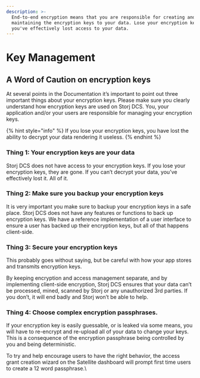 ```yaml
---
description: >-
  End-to-end encryption means that you are responsible for creating and
  maintaining the encryption keys to your data. Lose your encryption keys and
  you've effectively lost access to your data.
---
```


# Key Management

## **A Word of Caution on encryption keys**

At several points in the Documentation it’s important to point out three important things about your encryption keys.  Please make sure you clearly understand how encryption keys are used on Storj DCS. You, your application and/or your users are responsible for managing your encryption keys. &#x20;

{% hint style="info" %}
If you lose your encryption keys, you have lost the ability to decrypt your data rendering it useless.&#x20;
{% endhint %}

### **Thing 1: Your encryption keys are your data**

Storj DCS does not have access to your encryption keys.  If you lose your encryption keys, they are gone. If you can’t decrypt your data, you’ve effectively lost it.  All of it.

### **Thing 2: Make sure you backup your encryption keys**

It is very important you make sure to backup your encryption keys in a safe place. Storj DCS does not have any features or functions to back up encryption keys.  We have a reference implementation of a user interface to ensure a user has backed up their encryption keys, but all of that happens client-side.

### **Thing 3: Secure your encryption keys**

This probably goes without saying, but be careful with how your app stores and transmits encryption keys.&#x20;

By keeping encryption and access management separate, and by implementing client-side encryption, Storj DCS ensures that your data can’t be processed, mined, scanned by Storj or any unauthorized 3rd parties. If you don’t, it will end badly and Storj won’t be able to help.

### Thing 4: Choose complex encryption passphrases.

If your encryption key is easily guessable, or is leaked via some means, you will have to re-encrypt and re-upload all of your data to change your keys. This is a consequence of the encryption passphrase being controlled by you and being deterministic.

To try and help encourage users to have the right behavior, the access grant creation wizard on the Satellite dashboard will prompt first time users to create a 12 word passphrase.\
